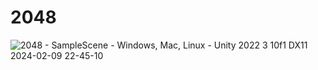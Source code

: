 # 2048


![2048 - SampleScene - Windows, Mac, Linux - Unity 2022 3 10f1 _DX11_ 2024-02-09 22-45-10](https://github.com/sefa1klc/2048/assets/79375624/cea722a7-47c7-455d-a4c3-57d1558b0116)
